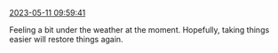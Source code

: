 [2023-05-11 09:59:41](https://mstdn.social/@hill_wanderer/110349463156639965)

Feeling a bit under the weather at the moment. Hopefully, taking things easier will restore things again.